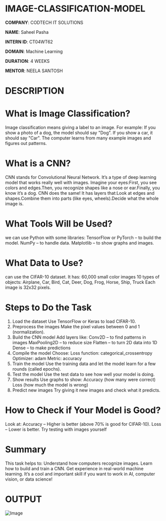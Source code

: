 # IMAGE-CLASSIFICATION-MODEL

**COMPANY**: CODTECH IT SOLUTIONS

**NAME**: Saheel Pasha

**INTERN ID**: CT04WT62

**DOMAIN**:  Machine Learning

**DURATION**: 4 WEEKS

**MENTOR**: NEELA SANTOSH

# DESCRIPTION

# What is Image Classification?
Image classification means giving a label to an image.
For example:
If you show a photo of a dog, the model should say "Dog".
If you show a car, it should say "Car".
The computer learns from many example images and figures out patterns.
# What is a CNN?
CNN stands for Convolutional Neural Network. It’s a type of deep learning model that works really well with images.
Imagine your eyes:First, you see colors and edges.Then, you recognize shapes like a nose or ear.Finally, you know it’s a dog.
CNN does the same! It has layers that:Look at edges and shapes.Combine them into parts (like eyes, wheels).Decide what the whole image is.
# What Tools Will be Used?
we can use  Python with some libraries:
TensorFlow or PyTorch – to build the model.
NumPy – to handle data.
Matplotlib – to show graphs and images.
# What Data to Use?
can use the CIFAR-10 dataset. It has:
60,000 small color images
10 types of objects: Airplane, Car, Bird, Cat, Deer, Dog, Frog, Horse, Ship, Truck
Each image is 32x32 pixels.
# Steps to Do the Task
1. Load the dataset
Use TensorFlow or Keras to load CIFAR-10.
2. Preprocess the images
Make the pixel values between 0 and 1 (normalization).
3. Build the CNN model
Add layers like:
Conv2D – to find patterns in images
MaxPooling2D – to reduce size
Flatten – to turn 2D data into 1D
Dense – to make predictions
4. Compile the model
Choose:
Loss function: categorical_crossentropy
Optimizer: adam
Metric: accuracy
5. Train the model
Use the training data and let the model learn for a few rounds (called epochs).
6. Test the model
Use the test data to see how well your model is doing.
7. Show results
Use graphs to show:
Accuracy (how many were correct)
Loss (how much the model is wrong)
8. Predict new images
Try giving it new images and check what it predicts.
# How to Check if Your Model is Good?
Look at:
Accuracy – Higher is better (above 70% is good for CIFAR-10).
Loss – Lower is better.
Try testing with images yourself
# Summary
This task helps to:
Understand how computers recognize images.
Learn how to build and train a CNN.
Get experience in real-world machine learning.
It’s a cool and important skill if you want to work in AI, computer vision, or data science!
# OUTPUT
![Image](https://github.com/user-attachments/assets/eb0da60e-5b54-490a-97b6-83440f0d7742)
